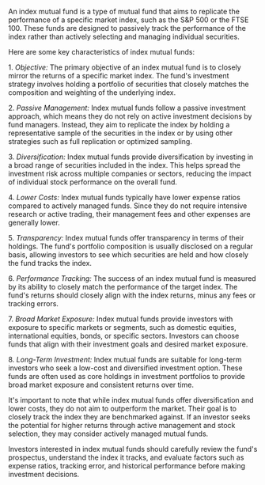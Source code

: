<p>
An index mutual fund is a type of mutual fund that aims to replicate the performance of a specific market index, such as the S&P 500 or the FTSE 100. These funds are designed to passively track the performance of the index rather than actively selecting and managing individual securities.
</p><p>
Here are some key characteristics of index mutual funds:
</p><p>
1. <em class="red">Objective:</em> The primary objective of an index mutual fund is to closely mirror the returns of a specific market index. The fund's investment strategy involves holding a portfolio of securities that closely matches the composition and weighting of the underlying index.
</p><p>
2. <em class="red">Passive Management:</em> Index mutual funds follow a passive investment approach, which means they do not rely on active investment decisions by fund managers. Instead, they aim to replicate the index by holding a representative sample of the securities in the index or by using other strategies such as full replication or optimized sampling.
</p><p>
3. <em class="red">Diversification:</em> Index mutual funds provide diversification by investing in a broad range of securities included in the index. This helps spread the investment risk across multiple companies or sectors, reducing the impact of individual stock performance on the overall fund.
</p><p>
4. <em class="red">Lower Costs:</em> Index mutual funds typically have lower expense ratios compared to actively managed funds. Since they do not require intensive research or active trading, their management fees and other expenses are generally lower.
</p><p>
5. <em class="red">Transparency:</em> Index mutual funds offer transparency in terms of their holdings. The fund's portfolio composition is usually disclosed on a regular basis, allowing investors to see which securities are held and how closely the fund tracks the index.
</p><p>
6. <em class="red">Performance Tracking:</em> The success of an index mutual fund is measured by its ability to closely match the performance of the target index. The fund's returns should closely align with the index returns, minus any fees or tracking errors.
</p><p>
7. <em class="red">Broad Market Exposure:</em> Index mutual funds provide investors with exposure to specific markets or segments, such as domestic equities, international equities, bonds, or specific sectors. Investors can choose funds that align with their investment goals and desired market exposure.
</p><p>
8. <em class="red">Long-Term Investment:</em> Index mutual funds are suitable for long-term investors who seek a low-cost and diversified investment option. These funds are often used as core holdings in investment portfolios to provide broad market exposure and consistent returns over time.
</p><p>
It's important to note that while index mutual funds offer diversification and lower costs, they do not aim to outperform the market. Their goal is to closely track the index they are benchmarked against. If an investor seeks the potential for higher returns through active management and stock selection, they may consider actively managed mutual funds.
</p><p>
Investors interested in index mutual funds should carefully review the fund's prospectus, understand the index it tracks, and evaluate factors such as expense ratios, tracking error, and historical performance before making investment decisions.
</p>